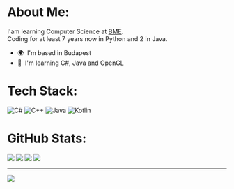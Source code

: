 #  About Me:
I'am learning Computer Science at [BME](https://www.bme.hu/?language=en).
<br>Coding for at least 7 years now in Python and 2 in Java.
*   🌍  I'm based in Budapest
*   🧠  I'm learning C#, Java and OpenGL

#  Tech Stack:
![C#](https://img.shields.io/badge/c%23-%23239120.svg?style=for-the-badge&logo=c-sharp&logoColor=white) ![C++](https://img.shields.io/badge/c++-%2300599C.svg?style=for-the-badge&logo=c%2B%2B&logoColor=white) ![Java](https://img.shields.io/badge/java-%23ED8B00.svg?style=for-the-badge&logo=java&logoColor=white) ![Kotlin](https://img.shields.io/badge/kotlin-%230095D5.svg?style=for-the-badge&logo=kotlin&logoColor=white)

#  GitHub Stats:
![](http://github-profile-summary-cards.vercel.app/api/cards/profile-details?username=afkfish&theme=gruvbox)
![](https://github-readme-streak-stats.herokuapp.com/?user=afkfish&hide_border=true&card_width=338&theme=gruvbox)
![](http://github-profile-summary-cards.vercel.app/api/cards/stats?username=afkfish&theme=gruvbox)
![](https://github-readme-stats.vercel.app/api/top-langs/?username=afkfish&langs_count=10&exclude_repo=&hide=jupyter%20notebook,ejs,dockerfile,vim%20script,cmake,makefile,batchfile,emacs%20lisp,css,html&layout=default&card_width=699&hide_border=true&theme=gruvbox)

---
[![](https://visitcount.itsvg.in/api?id=afkfish&icon=0&color=2)](https://visitcount.itsvg.in)
